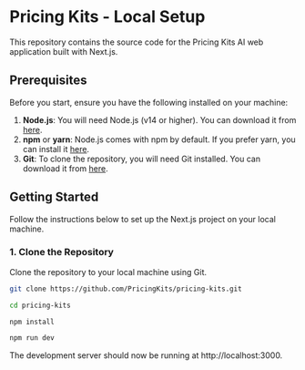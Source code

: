 # Pricing Kits - Local Setup

This repository contains the source code for the Pricing Kits AI web application built with Next.js.

## Prerequisites

Before you start, ensure you have the following installed on your machine:

1. **Node.js**: You will need Node.js (v14 or higher). You can download it from [here](https://nodejs.org/).
2. **npm** or **yarn**: Node.js comes with npm by default. If you prefer yarn, you can install it [here](https://yarnpkg.com/).
3. **Git**: To clone the repository, you will need Git installed. You can download it from [here](https://git-scm.com/).

## Getting Started

Follow the instructions below to set up the Next.js project on your local machine.

### 1. Clone the Repository

Clone the repository to your local machine using Git.

```bash
git clone https://github.com/PricingKits/pricing-kits.git

cd pricing-kits

npm install

npm run dev

```

The development server should now be running at http://localhost:3000.


